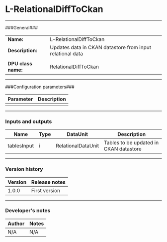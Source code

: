 # L-RelationalDiffToCkan #
----------

###General###

|                              |                                                                               |
|------------------------------|-------------------------------------------------------------------------------|
|**Name:**                     |L-RelationalDiffToCkan                                                         |
|**Description:**              |Updates data in CKAN datastore from input relational data                      |
|                              |                                                                               |
|**DPU class name:**           |RelationalDiffToCkan                                                           | 


***

###Configuration parameters###

|Parameter                                       |Description                                                              |
|------------------------------------------------|-------------------------------------------------------------------------|
|                                                |                                                                         |

***

### Inputs and outputs ###

|Name          |Type           |DataUnit           |Description                                  |
|--------------|---------------|-------------------|---------------------------------------------|
|tablesInput   |i              |RelationalDataUnit |Tables to be updated in CKAN datastore       |

***

### Version history ###

|Version          |Release notes               |
|-----------------|----------------------------|
|1.0.0            |First version               |


***

### Developer's notes ###

|Author           |Notes                           |
|-----------------|--------------------------------|
|N/A              |N/A                             | 
